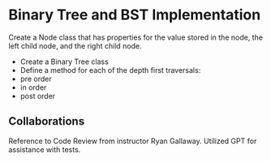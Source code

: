 # Binary Tree and BST Implementation

Create a Node class that has properties for the value stored in the node, the left child node, and the right child node.

- Create a Binary Tree class
- Define a method for each of the depth first traversals:
- pre order
- in order
- post order

## Collaborations

Reference to Code Review from instructor Ryan Gallaway. Utilized GPT for assistance with tests.
